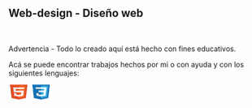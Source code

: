 ## Web-design - Diseño web
<div style="display: inline_block"><br>
  
  Advertencia - Todo lo creado aquí está hecho con fines educativos.
  
  Acá se puede encontrar trabajos hechos por mi o con ayuda y con los siguientes lenguajes:

  <img align="center" alt="Rafa-HTML" height="30" width="40" src="https://raw.githubusercontent.com/devicons/devicon/master/icons/html5/html5-original.svg">
  <img align="center" alt="Rafa-CSS" height="30" width="40" src="https://raw.githubusercontent.com/devicons/devicon/master/icons/css3/css3-original.svg">

